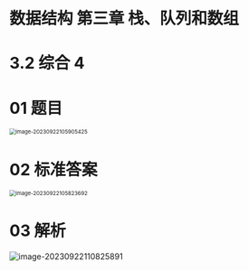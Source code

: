 # 数据结构 第三章 栈、队列和数组



# 3.2 综合 4



# 01 题目

<img src="https://cvp.oss-cn-shanghai.aliyuncs.com/picgo/202309221059503.png" alt="image-20230922105905425" style="zoom: 67%;" />



# 02 标准答案

<img src="https://cvp.oss-cn-shanghai.aliyuncs.com/picgo/202309221058874.png" alt="image-20230922105823692" style="zoom: 67%;" />



# 03 解析

![image-20230922110825891](https://cvp.oss-cn-shanghai.aliyuncs.com/picgo/202309221108487.png)
